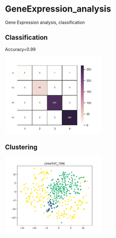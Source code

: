 # GeneExpression_analysis
Gene Expression analysis, classification

## Classification
Accuracy=0.99
  
<img src="images/SVM_PCA100.png" width="320" height="256" />

## Clustering
<img src="images/LinearSVC_TSNE.png" width="320" height="256" />